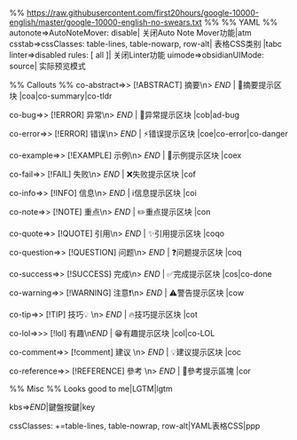 %% https://raw.githubusercontent.com/first20hours/google-10000-english/master/google-10000-english-no-swears.txt %%
%% YAML %%
autonote=>AutoNoteMover: disable| 关闭Auto Note Mover功能|atm
csstab=>cssClasses: table-lines, table-nowarp, row-alt| 表格CSS类别 |tabc
linter=>disabled rules: [ all ]| 关闭Linter功能
uimode=>obsidianUIMode: source| 实际预览模式

%% Callouts %%
co-abstract=>> [!ABSTRACT] 摘要\n> $END$ | 📔摘要提示区块  |coa|co-summary|co-tldr

co-bug=>> [!ERROR] 异常\n> $END$ | 🐞异常提示区块  |cob|ad-bug

co-error=>> [!ERROR] 错误\n> $END$ | ⚡错误提示区块  |coe|co-error|co-danger

co-example=>> [!EXAMPLE] 示例\n> $END$ | 📑示例提示区块  |coex

co-fail=>> [!FAIL] 失败\n> $END$ | ❌失败提示区块  |cof

co-info=>> [!INFO] 信息\n> $END$ | ℹ️信息提示区块  |coi

co-note=>> [!NOTE] 重点\n> $END$ | ✏️重点提示区块  |con

co-quote=>> [!QUOTE] 引用\n> $END$ | ✨引用提示区块  |coqo

co-question=>> [!QUESTION] 问题\n> $END$ | ❓问题提示区块  |coq

co-success=>> [!SUCCESS] 完成\n> $END$ | ✅完成提示区块  |cos|co-done

co-warning=>> [!WARNING] 注意❗\n> $END$ | ⚠️警告提示区块  |cow

co-tip=>> [!TIP] 技巧💡 \n> $END$ | 🔥技巧提示区块  |cot

co-lol=>>> [!lol] 有趣\n$END$ | 😁有趣提示区块  |col|co-LOL

co-comment=>> [!comment] 建议 \n> $END$ | 💡建议提示区块  |coc

co-reference=>> [!REFERENCE] 參考 \n> $END$ | 📖參考提示區塊  |cor

%% Misc %%
Looks good to me|LGTM|lgtm

kbs=><span class="keybs">$END$</span>|鍵盤按鍵|key

cssClasses: +=table-lines, table-nowrap, row-alt|YAML表格CSS|ppp
